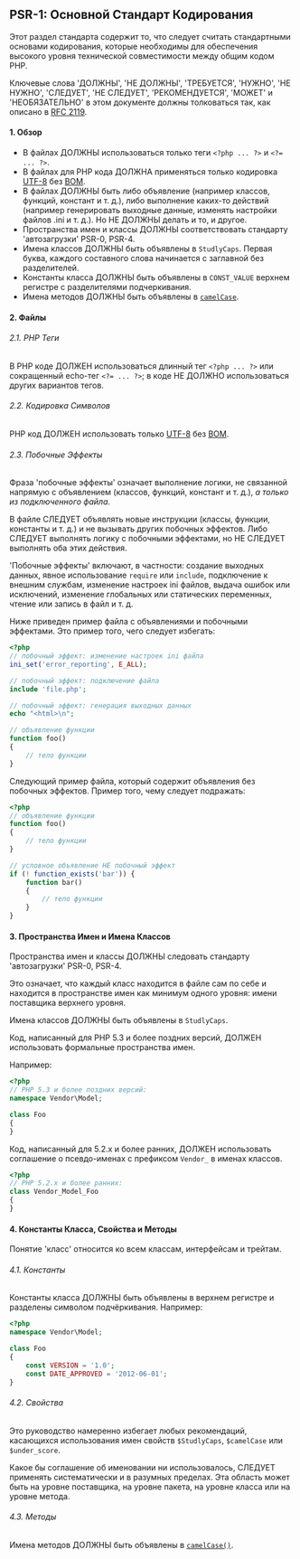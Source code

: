 ## PSR-1: Основной Стандарт Кодирования

Этот раздел стандарта содержит то, что следует считать стандартными основами кодирования, которые необходимы для обеспечения высокого уровня технической совместимости между общим кодом PHP.

Ключевые слова 'ДОЛЖНЫ', 'НЕ ДОЛЖНЫ', 'ТРЕБУЕТСЯ', 'НУЖНО', 'НЕ НУЖНО', 'СЛЕДУЕТ', 'НЕ СЛЕДУЕТ', 'РЕКОМЕНДУЕТСЯ', 'МОЖЕТ' и 'НЕОБЯЗАТЕЛЬНО' в этом документе должны толковаться так, как описано в [RFC 2119](../rfc2119.md).

#### 1. Обзор

* В файлах ДОЛЖНЫ использоваться только теги `<?php ... ?>` и `<?= ... ?>`.
* В файлах для PHP кода ДОЛЖНА применяться только кодировка [UTF-8][utf] без [BOM][bom].
* В файлах ДОЛЖНЫ быть либо объявление (например классов, функций, констант и т. д.), либо выполнение каких-то действий (например генерировать выходные данные, изменять настройки файлов .ini и т. д.). Но НЕ ДОЛЖНЫ делать и то, и другое.
* Пространства имен и классы ДОЛЖНЫ соответствовать стандарту 'автозагрузки' PSR-0, PSR-4.
* Имена классов ДОЛЖНЫ быть объявлены в `StudlyCaps`. Первая буква, каждого составного слова начинается с заглавной без разделителей.
* Константы класса ДОЛЖНЫ быть объявлены в `CONST_VALUE` верхнем регистре с разделителями подчеркивания.
* Имена методов ДОЛЖНЫ быть объявлены в [`camelCase`][camelcase].

#### 2. Файлы
###### 2.1. PHP Теги
В PHP коде ДОЛЖЕН использоваться длинный тег `<?php ... ?>` или сокращенный echo-тег `<?= ... ?>`; в коде НЕ ДОЛЖНО использоваться других вариантов тегов.

###### 2.2. Кодировка Символов
PHP код ДОЛЖЕН использовать только [UTF-8][utf] без [BOM][bom].

###### 2.3. Побочные Эффекты

Фраза 'побочные эффекты' означает выполнение логики, не связанной напрямую с объявлением (классов, функций, констант и т. д.), *а только из подключенного файла*.

В файле СЛЕДУЕТ объявлять новые инструкции (классы, функции, константы и т. д.) и не вызывать других побочных эффектов. Либо СЛЕДУЕТ выполнять логику с побочными эффектами, но НЕ СЛЕДУЕТ выполнять оба этих действия.

'Побочные эффекты' включают, в частности: создание выходных данных, явное использование `require` или `include`, подключение к внешним службам, изменение настроек ini файлов, выдача ошибок или исключений, изменение глобальных или статических переменных, чтение или запись в файл и т. д.

Ниже приведен пример файла с объявлениями и побочными эффектами. Это пример того, чего следует избегать:

```php
<?php
// побочный эффект: изменение настроек ini файла
ini_set('error_reporting', E_ALL);

// побочный эффект: подключение файла
include 'file.php';

// побочный эффект: генерация выходных данных
echo "<html>\n";

// объявление функции
function foo()
{
    // тело функции
}
```

Следующий пример файла, который содержит объявления без побочных эффектов. Пример того, чему следует подражать:

```php
<?php
// объявление функции
function foo()
{
    // тело функции
}

// условное объявление НЕ побочный эффект
if (! function_exists('bar')) {
    function bar()
    {
        // тело функции
    }
}
```

#### 3. Пространства Имен и Имена Классов

Пространства имен и классы ДОЛЖНЫ следовать стандарту 'автозагрузки' PSR-0, PSR-4.

Это означает, что каждый класс находится в файле сам по себе и находится в пространстве имен как минимум одного уровня: имени поставщика верхнего уровня.

Имена классов ДОЛЖНЫ быть объявлены в `StudlyCaps`.

Код, написанный для PHP 5.3 и более поздних версий, ДОЛЖЕН использовать формальные пространства имен.

Например:

```php
<?php
// PHP 5.3 и более поздних версий:
namespace Vendor\Model;

class Foo
{
}
```

Код, написанный для 5.2.x и более ранних, ДОЛЖЕН использовать соглашение о псевдо-именах с префиксом `Vendor_` в именах классов.

```php
<?php
// PHP 5.2.x и более ранних:
class Vendor_Model_Foo
{
}
```

#### 4. Константы Класса, Свойства и Методы

Понятие 'класс' относится ко всем классам, интерфейсам и трейтам.

###### 4.1. Константы

Константы класса ДОЛЖНЫ быть объявлены в верхнем регистре и разделены символом подчёркивания. Например:

```php
<?php
namespace Vendor\Model;

class Foo
{
    const VERSION = '1.0';
    const DATE_APPROVED = '2012-06-01';
}
```

###### 4.2. Свойства

Это руководство намеренно избегает любых рекомендаций, касающихся использования имен свойств `$StudlyCaps`, `$camelCase` или `$under_score`.

Какое бы соглашение об именовании ни использовалось, СЛЕДУЕТ применять систематически и в разумных пределах. Эта область может быть на уровне поставщика, на уровне пакета, на уровне класса или на уровне метода.

###### 4.3. Методы

Имена методов ДОЛЖНЫ быть объявлены в [`camelCase()`][camelcase].

[camelcase]: https://ru.wikipedia.org/wiki/CamelCase
[utf]: https://ru.wikipedia.org/wiki/UTF-8
[bom]: https://ru.wikipedia.org/wiki/%D0%9C%D0%B0%D1%80%D0%BA%D0%B5%D1%80_%D0%BF%D0%BE%D1%81%D0%BB%D0%B5%D0%B4%D0%BE%D0%B2%D0%B0%D1%82%D0%B5%D0%BB%D1%8C%D0%BD%D0%BE%D1%81%D1%82%D0%B8_%D0%B1%D0%B0%D0%B9%D1%82%D0%BE%D0%B2
